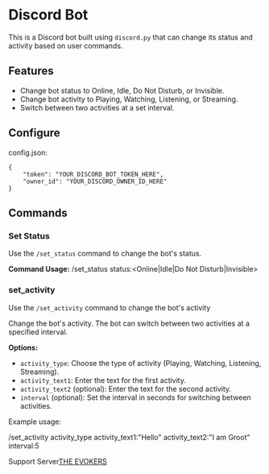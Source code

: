 # Discord Bot

This is a Discord bot built using `discord.py` that can change its status and activity based on user commands.

## Features

- Change bot status to Online, Idle, Do Not Disturb, or Invisible.
- Change bot activity to Playing, Watching, Listening, or Streaming.
- Switch between two activities at a set interval.


## Configure

config.json:
```
{
    "token": "YOUR_DISCORD_BOT_TOKEN_HERE",
    "owner_id": "YOUR_DISCORD_OWNER_ID_HERE"
}
```

## Commands

### Set Status

Use the `/set_status` command to change the bot's status.

**Command Usage:**
/set_status status:<Online|Idle|Do Not Disturb|Invisible>

### set_activity

Use the `/set_activity` command to change the bot's activity

Change the bot's activity. The bot can switch between two activities at a specified interval.

**Options:**
- `activity_type`: Choose the type of activity (Playing, Watching, Listening, Streaming).
- `activity_text1`: Enter the text for the first activity.
- `activity_text2` (optional): Enter the text for the second activity.
- `interval` (optional): Set the interval in seconds for switching between activities.

Example usage:

/set_activity activity_type
activity_text1:"Hello" activity_text2:"I am Groot" interval:5

Support Server[THE EVOKERS](https://discord.gg/HAyAe387Tk)
